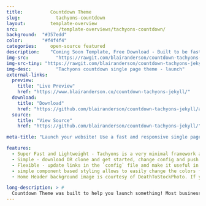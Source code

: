 ```yaml
---
title:			Countdown Theme
slug:			  tachyons-countdown
layout:			template-overview
src:			   /template-overviews/tachyons-countdown/
background:  "#357edd"
color:       "#f4f4f4"
categories:		open-source featured
description:	"Coming Soon Template, Free Download - Built to be fast and responsive"
img-src:		  "https://rawgit.com/blairanderson/countdown-tachyons-jekyll/master/screenshot.png"
img-src-tiny: "https://rawgit.com/blairanderson/countdown-tachyons-jekyll/master/screenshot-tiny.png"
img-desc:		  "Tachyons countdown single page theme - launch"
external-links:
  preview:
    title: "Live Preview"
    href: "https://www.blairanderson.co/countdown-tachyons-jekyll/"
  download:
    title: "Download"
    href: "https://github.com/blairanderson/countdown-tachyons-jekyll/archive/master.zip"
  source:
    title: "View Source"
    href: "https://github.com/blairanderson/countdown-tachyons-jekyll/"

meta-title: "Launch your website! Use a fast and responsive single page launcher with a built-in countdown timer. You can customize the title and timer and background image very easily. Built using tachyons - Countdown Launcher was built to display your consulting company marketing services, a few images(one for each service provided), and a contact section for phone/email. All linked in a single page."

features:
  - Super Fast and Lightweight - Tachyons is a very minimal framework and features atomic design.
  - Simple - download OR clone and get started, change config and push to launch your own consulting landing page.
  - Flexible - update links in the `config` file and make it useful in 5-minutes.
  - simple component based styling allows to easily change the colors for each panel and header gradient.
  - Home Header background image is courtesy of DeathToStockPhoto. If you keep it, you must attribute them.

long-description: > #
  Countdown Theme was built to help you launch something! Most businesses and websites benefit from building a little bit of suspense before launching publicly. Its part of human dynamics that most people think something is cooler if they are forced to wait for it! This theme will help you out! Basically download it and update the date, title, change the background, change the links in the footer, and make the email list go to your campaign. Using any of the <a href='http://tachyons.io/docs/themes/skins/'>tachyons skins</a>. 
---
```

